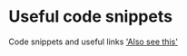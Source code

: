 # Useful code snippets

Code snippets and useful links
['Also see this'](https://www.codegrepper.com/search.php)
